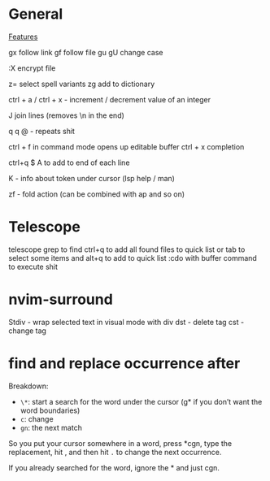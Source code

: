 # General

[Features](https://www.youtube.com/watch?v=gccGjwTZA7k)

gx follow link
gf follow file
gu gU change case

:X encrypt file

z= select spell variants
zg add to dictionary

ctrl + a / ctrl + x - increment / decrement value of an integer

J join lines (removes \n in the end)

q<any char> <record shit> q
@<any char> - repeats shit

ctrl + f in command mode opens up editable buffer
ctrl + x completion

ctrl+q $ A to add to end of each line

K - info about token under cursor (lsp help / man)

zf - fold action (can be combined with ap and so on)

# Telescope

telescope grep to find
ctrl+q to add all found files to quick list or
tab to select some items and alt+q to add to quick list
:cdo with buffer command to execute shit

# nvim-surround

Stdiv - wrap selected text in visual mode with div
dst - delete tag
cst - change tag

# find and replace occurrence after

Breakdown:

- `\*`: start a search for the word under the cursor (g\* if you don’t want the word boundaries)
- `c`: change
- `gn`: the next match

So you put your cursor somewhere in a word, press \*cgn, type the replacement,
hit <esc>, and then hit `.` to change the next occurrence.

If you already searched for the word, ignore the \* and just cgn.
